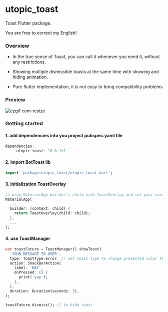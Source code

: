 # utopic_toast

Toast Flutter package.

You are free to correct my English!

###  Overview

- In the true sense of Toast, you can call it whenever you need it, without any restrictions.

- Showing multiple dismissible toasts at the same time with showing and hiding animation.

- Pure flutter implementation, it is not easy to bring compatibility problems

### Preview

![ezgif com-resize](https://user-images.githubusercontent.com/8808766/77065247-fe239100-69f1-11ea-9eba-c9808e00d8ca.gif)

### Getting started

#### 1. add dependencies into you project pubspec.yaml file
``` dart
dependencies:
     utopic_toast: ^0.0.1+1
```

#### 2. import BotToast lib
``` dart
import 'package:utopic_toast/utopic_toast.dart';
```

#### 3. initialization ToastOverlay
``` dart
// wrap MaterialApp builder's child with ToastOverlay and set your custom params
MaterialApp(
  ...
  builder: (context, child) {
    return ToastOverlay(child: child);
  },
  ...
);
```

#### 4. use ToastManager
``` dart
var toastFuture = ToastManager().showToast(
  'YOUR MESSAGE TO USER',
  type: ToastType.error, // set toast type to change presetted color theme
  action: SnackBarAction(
    label: 'HAY',
    onPressed: () {
      print('yay');
    },
  ),
  duration: Duration(seconds: 3),
);
```

```dart
toastFuture.dismiss(); // to hide toast
```
